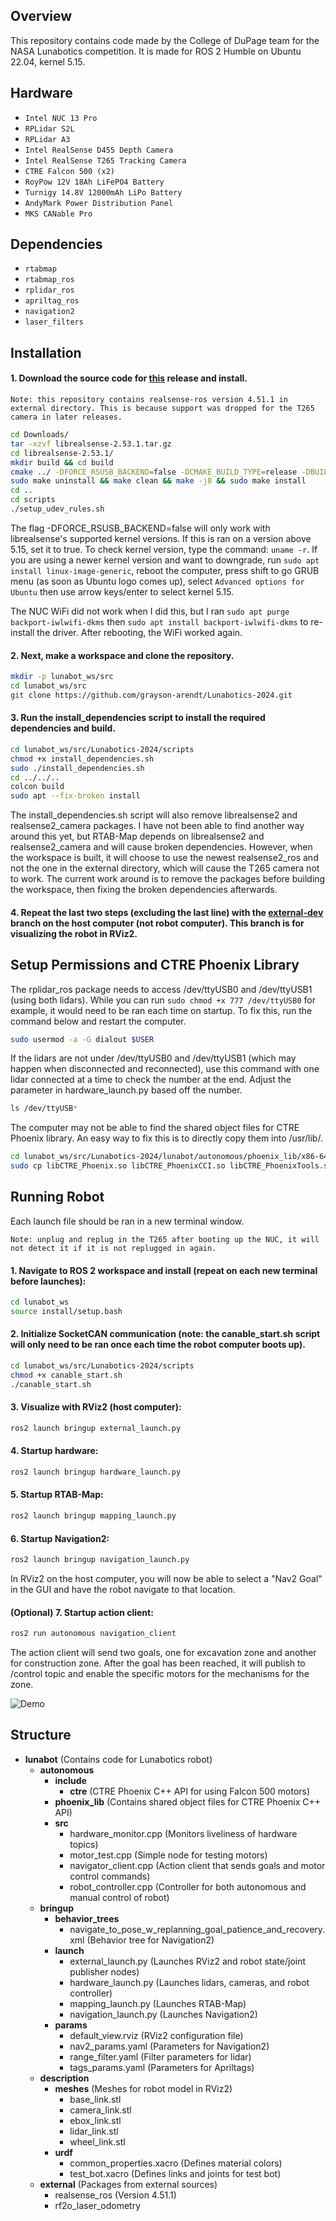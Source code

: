 ## Overview

This repository contains code made by the College of DuPage team for the NASA Lunabotics competition. It is made for ROS 2 Humble on Ubuntu 22.04, kernel 5.15. 

## Hardware

- `Intel NUC 13 Pro`
- `RPLidar S2L`
- `RPLidar A3`
- `Intel RealSense D455 Depth Camera`
- `Intel RealSense T265 Tracking Camera`
- `CTRE Falcon 500 (x2)`
- `RoyPow 12V 18Ah LiFePO4 Battery`
- `Turnigy 14.8V 12000mAh LiPo Battery`
- `AndyMark Power Distribution Panel`
- `MKS CANable Pro`

## Dependencies

- `rtabmap`
- `rtabmap_ros`
- `rplidar_ros`
- `apriltag_ros`
- `navigation2`
- `laser_filters`

## Installation

#### 1. Download the source code for [this](https://github.com/IntelRealSense/librealsense/releases/tag/v2.53.1) release and install.
`Note: this repository contains realsense-ros version 4.51.1 in external directory. This is because support was dropped for the T265 camera in later releases.`

```bash
cd Downloads/
tar -xzvf librealsense-2.53.1.tar.gz
cd librealsense-2.53.1/
mkdir build && cd build
cmake ../ -DFORCE_RSUSB_BACKEND=false -DCMAKE_BUILD_TYPE=release -DBUILD_EXAMPLES=true -DBUILD_GRAPHICAL_EXAMPLES=true
sudo make uninstall && make clean && make -j8 && sudo make install
cd ..
cd scripts
./setup_udev_rules.sh
```

The flag -DFORCE_RSUSB_BACKEND=false will only work with librealsense's supported kernel versions. If this is ran on a version above 5.15, set it to true. To check kernel version, type the command: `uname -r`. If you are using a newer kernel version and want to downgrade, run `sudo apt install linux-image-generic`, reboot the computer, press shift to go GRUB menu (as soon as Ubuntu logo comes up), select `Advanced options for Ubuntu` then use arrow keys/enter to select kernel 5.15. 

The NUC WiFi did not work when I did this, but I ran `sudo apt purge backport-iwlwifi-dkms` then `sudo apt install backport-iwlwifi-dkms` to re-install the driver. After rebooting, the WiFi worked again.

#### 2. Next, make a workspace and clone the repository.

```bash
mkdir -p lunabot_ws/src
cd lunabot_ws/src
git clone https://github.com/grayson-arendt/Lunabotics-2024.git
```

#### 3. Run the install_dependencies script to install the required dependencies and build.

```bash
cd lunabot_ws/src/Lunabotics-2024/scripts
chmod +x install_dependencies.sh
sudo ./install_dependencies.sh
cd ../../..
colcon build
sudo apt --fix-broken install
```

The install_dependencies.sh script will also remove librealsense2 and realsense2_camera packages. I have not been able to find another way around this yet, but RTAB-Map depends on librealsense2 and realsense2_camera and will cause broken dependencies. However, when the workspace is built, it will choose to use the newest realsense2_ros and not the one in the external directory, which will cause the T265 camera not to work. The current work around is to remove the packages before building the workspace, then fixing the broken dependencies afterwards.

#### 4. Repeat the last two steps (excluding the last line) with the [external-dev](https://github.com/grayson-arendt/Lunabotics-2024/tree/external-dev?tab=readme-ov-file) branch on the host computer (not robot computer). This branch is for visualizing the robot in RViz2.

## Setup Permissions and CTRE Phoenix Library

The rplidar_ros package needs to access /dev/ttyUSB0 and /dev/ttyUSB1 (using both lidars). While you can run `sudo chmod +x 777 /dev/ttyUSB0` for example, it would need to be ran each time on startup. To fix this, run the command below and restart the computer.

```bash
sudo usermod -a -G dialout $USER
```

If the lidars are not under /dev/ttyUSB0 and /dev/ttyUSB1 (which may happen when disconnected and reconnected), use this command with one lidar connected at a time to check the number at the end. Adjust the parameter in hardware_launch.py based off the number. 

```bash
ls /dev/ttyUSB*
```

The computer may not be able to find the shared object files for CTRE Phoenix library. An easy way to fix this is to directly copy them into /usr/lib/.

```bash
cd lunabot_ws/src/Lunabotics-2024/lunabot/autonomous/phoenix_lib/x86-64/
sudo cp libCTRE_Phoenix.so libCTRE_PhoenixCCI.so libCTRE_PhoenixTools.so /usr/lib/
```

## Running Robot

Each launch file should be ran in a new terminal window. 

`Note: unplug and replug in the T265 after booting up the NUC, it will not detect it if it is not replugged in again.`

#### 1. Navigate to ROS 2 workspace and install (repeat on each new terminal before launches):
```bash
cd lunabot_ws
source install/setup.bash
```

#### 2. Initialize SocketCAN communication (note: the canable_start.sh script will only need to be ran once each time the robot computer boots up).
```bash
cd lunabot_ws/src/Lunabotics-2024/scripts
chmod +x canable_start.sh 
./canable_start.sh
```

#### 3. Visualize with RViz2 (host computer):
```bash
ros2 launch bringup external_launch.py
```

#### 4. Startup hardware:

```bash
ros2 launch bringup hardware_launch.py
```

#### 5. Startup RTAB-Map:

```bash
ros2 launch bringup mapping_launch.py
```

#### 6. Startup Navigation2:

```bash
ros2 launch bringup navigation_launch.py
```

In RViz2 on the host computer, you will now be able to select a "Nav2 Goal" in the GUI and have the robot navigate to that location. 

#### (Optional) 7. Startup action client:

```bash
ros2 run autonomous navigation_client
```

The action client will send two goals, one for excavation zone and another for construction zone. After the goal has been reached, it will publish to /control topic and enable the specific
motors for the mechanisms for the zone.

![Demo](demo.png)

## Structure

- **lunabot** (Contains code for Lunabotics robot)
  - **autonomous**
    - **include**
      - **ctre** (CTRE Phoenix C++ API for using Falcon 500 motors)
    - **phoenix_lib** (Contains shared object files for CTRE Phoenix C++ API)
    - **src**
      - hardware_monitor.cpp (Monitors liveliness of hardware topics)
      - motor_test.cpp (Simple node for testing motors)
      - navigator_client.cpp (Action client that sends goals and motor control commands)
      - robot_controller.cpp (Controller for both autonomous and manual control of robot)
  - **bringup** 
    - **behavior_trees**
      - navigate_to_pose_w_replanning_goal_patience_and_recovery.xml (Behavior tree for Navigation2)
    - **launch**
      - external_launch.py (Launches RViz2 and robot state/joint publisher nodes)
      - hardware_launch.py (Launches lidars, cameras, and robot controller)
      - mapping_launch.py (Launches RTAB-Map)
      - navigation_launch.py (Launches Navigation2)
    - **params**
      - default_view.rviz (RViz2 configuration file)
      - nav2_params.yaml (Parameters for Navigation2)
      - range_filter.yaml (Filter parameters for lidar)
      - tags_params.yaml (Parameters for Apriltags) 
  - **description** 
    - **meshes** (Meshes for robot model in RViz2)
      - base_link.stl
      - camera_link.stl
      - ebox_link.stl
      - lidar_link.stl
      - wheel_link.stl
    - **urdf**
      - common_properties.xacro (Defines material colors)
      - test_bot.xacro (Defines links and joints for test bot)
  - **external** (Packages from external sources)
    - realsense_ros (Version 4.51.1)
    - rf2o_laser_odometry

